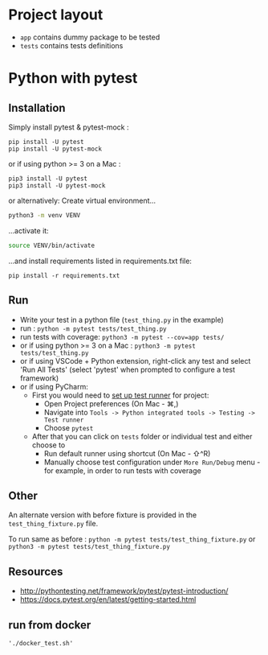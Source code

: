 # Project layout

- `app` contains dummy package to be tested
- `tests` contains tests definitions

# Python with pytest

## Installation

Simply install pytest & pytest-mock :

```
pip install -U pytest
pip install -U pytest-mock
```

or if using python >= 3 on a Mac :

```
pip3 install -U pytest
pip3 install -U pytest-mock
```

or alternatively:
Create virtual environment...

```bash
python3 -m venv VENV
```

...activate it:

```bash
source VENV/bin/activate
```

...and install requirements listed in requirements.txt file:

```
pip install -r requirements.txt
```

## Run

- Write your test in a python file (`test_thing.py` in the example)
- run : `python -m pytest tests/test_thing.py`
- run tests with coverage: `python3 -m pytest --cov=app tests/`
- or if using python >= 3 on a Mac : `python3 -m pytest tests/test_thing.py`
- or if using VSCode + Python extension, right-click any test and select 'Run All Tests' (select 'pytest' when prompted to configure a test framework)
- or if using PyCharm:
  - First you would need to [set up test runner](https://www.jetbrains.com/help/pycharm/testing-your-first-python-application.html#choose-test-runner) for project:
    - Open Project preferences (On Mac - ⌘,)
    - Navigate into `Tools -> Python integrated tools -> Testing -> Test runner`
    - Choose `pytest`
  - After that you can click on `tests` folder or individual test and either choose to
    - Run default runner using shortcut (On Mac - ⇧^R)
    - Manually choose test configuration under `More Run/Debug` menu - for example, in order to run tests with coverage

## Other

An alternate version with before fixture is provided in the `test_thing_fixture.py` file.

To run same as before :
`python -m pytest tests/test_thing_fixture.py` or `python3 -m pytest tests/test_thing_fixture.py`

## Resources

- <http://pythontesting.net/framework/pytest/pytest-introduction/>
- <https://docs.pytest.org/en/latest/getting-started.html>

## run from docker

```
'./docker_test.sh'
```
